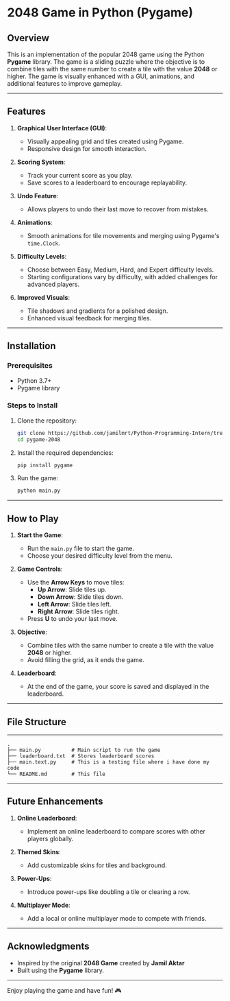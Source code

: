 # 2048 Game in Python (Pygame)

## Overview

This is an implementation of the popular 2048 game using the Python **Pygame** library. The game is a sliding puzzle where the objective is to combine tiles with the same number to create a tile with the value **2048** or higher. The game is visually enhanced with a GUI, animations, and additional features to improve gameplay.

---

## Features

1. **Graphical User Interface (GUI)**:
   - Visually appealing grid and tiles created using Pygame.
   - Responsive design for smooth interaction.

2. **Scoring System**:
   - Track your current score as you play.
   - Save scores to a leaderboard to encourage replayability.

3. **Undo Feature**:
   - Allows players to undo their last move to recover from mistakes.

4. **Animations**:
   - Smooth animations for tile movements and merging using Pygame's `time.Clock`.

5. **Difficulty Levels**:
   - Choose between Easy, Medium, Hard, and Expert difficulty levels.
   - Starting configurations vary by difficulty, with added challenges for advanced players.

6. **Improved Visuals**:
   - Tile shadows and gradients for a polished design.
   - Enhanced visual feedback for merging tiles.

---

## Installation

### Prerequisites
- Python 3.7+
- Pygame library

### Steps to Install

1. Clone the repository:
   ```bash
   git clone https://github.com/jamilmrt/Python-Programming-Intern/tree/main/gameWithGUIPython
   cd pygame-2048
   ```

2. Install the required dependencies:
   ```bash
   pip install pygame
   ```

3. Run the game:
   ```bash
   python main.py
   ```

---

## How to Play

1. **Start the Game**:
   - Run the `main.py` file to start the game.
   - Choose your desired difficulty level from the menu.

2. **Game Controls**:
   - Use the **Arrow Keys** to move tiles:
     - **Up Arrow**: Slide tiles up.
     - **Down Arrow**: Slide tiles down.
     - **Left Arrow**: Slide tiles left.
     - **Right Arrow**: Slide tiles right.
   - Press **U** to undo your last move.

3. **Objective**:
   - Combine tiles with the same number to create a tile with the value **2048** or higher.
   - Avoid filling the grid, as it ends the game.

4. **Leaderboard**:
   - At the end of the game, your score is saved and displayed in the leaderboard.

---

## File Structure

---
```
.
├── main.py          # Main script to run the game
├── leaderboard.txt  # Stores leaderboard scores
├── main.text.py     # This is a testing file where i have done my code 
└── README.md        # This file
```

---

## Future Enhancements

1. **Online Leaderboard**:
   - Implement an online leaderboard to compare scores with other players globally.

2. **Themed Skins**:
   - Add customizable skins for tiles and background.

3. **Power-Ups**:
   - Introduce power-ups like doubling a tile or clearing a row.

4. **Multiplayer Mode**:
   - Add a local or online multiplayer mode to compete with friends.

---


## Acknowledgments

- Inspired by the original **2048 Game** created by **Jamil Aktar**
- Built using the **Pygame** library.

---

Enjoy playing the game and have fun! 🎮

